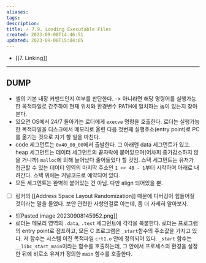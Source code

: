 ```yaml
---
aliases: 
tags: 
description:
title: ⭐️ 7.9. Loading Executable Files
created: 2023-09-08T14:46:51
updated: 2023-09-08T15:04:05
---
```

- [[7. Linking]]
___

## DUMP

- 셸의 기본 내장 커맨드인지 여부를 판단한다. -> 아니라면 해당 명령어를 실행가능한 목적파일로 간주하여 현재 위치와 환경변수 PATH에 일치하는 놈이 있는지 찾아본다.
- 있으면 OS에서 24/7 돌아가는 로더에게 `execve` 명령을 호출한다. 로더는 실행가능한 목적파일을 디스크에서 메모리로 올린 다음 첫번째 실행주소(entry point)로 PC를 옮기는 것으로 자기 할 일을 마친다.
- code 세그먼트는 `0x40_00_00`에서 출발한다. 그 아래엔 data 세그먼트가 있고. heap 세그먼트는 데이터 세그먼트의 끝자락에 붙어있으며(어차피 증가감소하지 않을 거니까) `malloc`에 의해 늘어났다 줄어들었다 할 것임. 스택 세그먼트는 유저가 접근할 수 있는 데이터 영역의 마지막 주소인 `1 << 48 - 1`부터 시작하며 아래로 내려간다. 스택 위에는 커널코드로 예약되어 있다.
- 모든 세그먼트는 완벽히 붙어있는 건 아님. 다만 align 되어있을 뿐.
- [ ] 링커의 [[Address Space Layout Randomization]] 때문에 디버깅이 힘들어질 것이라는 말을 들었다. 보안 관련한 사항인걸로 아는데, 좀 더 자세히 알아보자.
- ![[Pasted image 20230908145952.png]]
- 로더는 메모리 영역의 `.data`, `.text` 세그먼트에 각각을 복붙한다. 로더는 프로그램의 entry point로 점프하고, 모든 C 프로그램은 `_start`함수의 주소값을 가지고 있다. 저 함수는 시스템 이진 목적파일 `crt1.o` 안에 정의되어 있다. `_start` 함수는 `__libc_start_main`이라는 함수를 호출하는데, 그 안에서 프로세스의 환경을 설정한 뒤에 비로소 유저가 정의한 `main` 함수를 호출한다.
